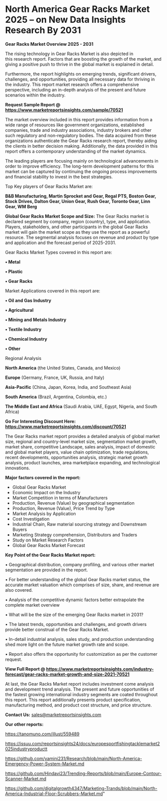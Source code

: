 # North America Gear Racks Market 2025 – on New Data Insights Research By 2031

<Strong> Gear Racks Market Overview 2025 - 2031</strong>

The rising technology in Gear Racks Market is also depicted in this research report. Factors that are boosting the growth of the market, and giving a positive push to thrive in the global market is explained in detail.

Furthermore, the report highlights on emerging trends, significant drivers, challenges, and opportunities, providing all necessary data for thriving in the industry. This report market research offers a comprehensive perspective, including an in-depth analysis of the present and future scenarios within the industry.

<strong>Request Sample Report @ <a href=https://www.marketreportsinsights.com/sample/70521>https://www.marketreportsinsights.com/sample/70521</a></strong>

The market overview included in this report provides information from a wide range of resources like government organizations, established companies, trade and industry associations, industry brokers and other such regulatory and non-regulatory bodies. The data acquired from these organizations authenticate the Gear Racks research report, thereby aiding the clients in better decision making. Additionally, the data provided in this report offers a contemporary understanding of the market dynamics.

The leading players are focusing mainly on technological advancements in order to improve efficiency. The long-term development patterns for this market can be captured by continuing the ongoing process improvements and financial stability to invest in the best strategies.

Top Key players of Gear Racks Market are:

<strong>B&B Manufacturing, Martin Sprocket and Gear, Regal PTS, Boston Gear, Stock Drives, Dalton Gear, Union Gear, Rush Gear, Toronto Gear, Linn Gear, WM Berg</strong>

<strong><b>Global Gear Racks Market Scope and Size:</b></strong>
The Gear Racks market is declared segment by company, region (country), type, and application. Players, stakeholders, and other participants in the global Gear Racks market will gain the market scope as they use the report as a powerful resource. The segmental analysis focuses on revenue and product by type and application and the forecast period of 2025-2031.

Gear Racks Market Types covered in this report are:

<strong>• Metal

• Plastic

• Gear Racks</strong>

Market Applications covered in this report are:

<strong>• Oil and Gas Industry

• Agricultural

• Mining and Metals Industry

• Textile Industry

• Chemical Industry

• Other</strong> 

Regional Analysis

<strong>North America</strong> (the United States, Canada, and Mexico)

<strong>Europe</strong> (Germany, France, UK, Russia, and Italy)

<strong>Asia-Pacific</strong> (China, Japan, Korea, India, and Southeast Asia)

<strong>South America</strong> (Brazil, Argentina, Colombia, etc.)

<strong>The Middle East and Africa</strong> (Saudi Arabia, UAE, Egypt, Nigeria, and South Africa)

<strong>Go For Interesting Discount Here: <a href=https://www.marketreportsinsights.com/discount/70521>https://www.marketreportsinsights.com/discount/70521</a></strong>

The Gear Racks market report provides a detailed analysis of global market size, regional and country-level market size, segmentation market growth, market share, competitive Landscape, sales analysis, impact of domestic and global market players, value chain optimization, trade regulations, recent developments, opportunities analysis, strategic market growth analysis, product launches, area marketplace expanding, and technological innovations.

<strong><b>Major factors covered in the report:</b></strong>
<ul>
  <li>Global Gear Racks Market </li>
  <li>Economic Impact on the Industry</li>
  <li>Market Competition in terms of Manufacturers</li>
  <li>Production, Revenue (Value) by geographical segmentation</li>
  <li>Production, Revenue (Value), Price Trend by Type</li>
  <li>Market Analysis by Application</li>
  <li>Cost Investigation</li>
  <li>Industrial Chain, Raw material sourcing strategy and Downstream Buyers</li>
  <li>Marketing Strategy comprehension, Distributors and Traders</li>
  <li>Study on Market Research Factors</li>
  <li>Global Gear Racks Market Forecast</li>
</ul>

<strong><b>Key Point of the Gear Racks Market report:</b></strong>

• Geographical distribution, company profiling, and various other market segmentation are provided in the report.

• For better understanding of the global Gear Racks market status, the accurate market valuation which comprises of size, share, and revenue are also covered.

• Analysis of the competitive dynamic factors better extrapolate the complete market overview

• What will be the size of the emerging Gear Racks market in 2031?

• The latest trends, opportunities and challenges, and growth drivers provide better construal of the Gear Racks Market.

• In-detail industrial analysis, sales study, and production understanding shed more light on the future market growth rate and scope.

• Report also offers the opportunity for customization as per the customer request.

<strong><b>View Full Report @ <a href=https://www.marketreportsinsights.com/industry-forecast/gear-racks-market-growth-and-size-2021-70521>https://www.marketreportsinsights.com/industry-forecast/gear-racks-market-growth-and-size-2021-70521</a></b></strong>


At last, the Gear Racks Market report includes investment come analysis and development trend analysis. The present and future opportunities of the fastest growing international industry segments are coated throughout this report. This report additionally presents product specification, manufacturing method, and product cost structure, and price structure.

<strong>Contact Us:</strong>
sales@marketreportsinsights.com

<strong>Our other reports:</strong>

<a href=https://tanomuno.com/illust/559489>https://tanomuno.com/illust/559489</a>

<a href=https://issuu.com/reportsinsights24/docs/europesportfishingtacklemarket2025industryproductt>https://issuu.com/reportsinsights24/docs/europesportfishingtacklemarket2025industryproductt</a>

<a href=https://github.com/yamini231/Research/blob/main/North-America-Emergency-Power-System-Market.md>https://github.com/yamini231/Research/blob/main/North-America-Emergency-Power-System-Market.md</a>

<a href=https://github.com/Hindavi23/Trending-Reports/blob/main/Europe-Contour-Scanner-Market.md>https://github.com/Hindavi23/Trending-Reports/blob/main/Europe-Contour-Scanner-Market.md</a>

<a href=https://github.com/digitalgrowth4347/Marketing-Trands/blob/main/North-America-Industrial-Floor-Scrubbers-Market.md>https://github.com/digitalgrowth4347/Marketing-Trands/blob/main/North-America-Industrial-Floor-Scrubbers-Market.md</a>"
